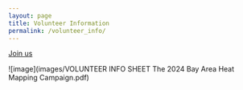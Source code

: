```yaml
---
layout: page
title: Volunteer Information
permalink: /volunteer_info/
---
```

[Join us](https://docs.google.com/forms/d/e/1FAIpQLSefdzT36AMtDJTZoYf4KSVVTP8T2kH7KcHr3QkAhTYELuy9bg/viewform)

![image](images/VOLUNTEER INFO SHEET The 2024 Bay Area Heat Mapping Campaign.pdf)
